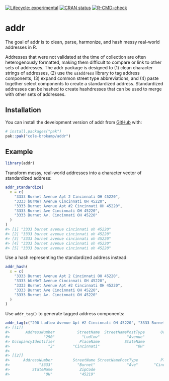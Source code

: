 
<!-- README.md is generated from README.Rmd. Please edit that file -->
<!-- badges: start -->

[![Lifecycle:
experimental](https://img.shields.io/badge/lifecycle-experimental-orange.svg)](https://lifecycle.r-lib.org/articles/stages.html#experimental)
[![CRAN
status](https://www.r-pkg.org/badges/version/hashdress)](https://CRAN.R-project.org/package=hashdress)
[![R-CMD-check](https://github.com/cole-brokamp/addr/actions/workflows/R-CMD-check.yaml/badge.svg)](https://github.com/cole-brokamp/addr/actions/workflows/R-CMD-check.yaml)
<!-- badges: end -->

# addr

<!-- badges: start -->
<!-- badges: end -->

The goal of addr is to clean, parse, harmonize, and hash messy
real-world addresses in R.

Addresses that were not validated at the time of collection are often
heterogenously formatted, making them difficult to compare or link to
other sets of addresses. The addr package is designed to (1) clean
character strings of addresses, (2) use the `usaddress` library to tag
address components, (3) expand common street type abbreviations, and (4)
paste together select components to create a standardized address.
Standardized addresses can be hashed to create hashdresses that can be
used to merge with other sets of addresses.

## Installation

You can install the development version of addr from
[GitHub](https://github.com/) with:

``` r
# install.packages("pak")
pak::pak("cole-brokamp/addr")
```

## Example

``` r
library(addr)
```

Transform messy, real-world addresses into a character vector of
standardized address:

``` r
addr_standardize(
  x = c(
    "3333 Burnet Avenue Apt 2 Cincinnati OH 45220",
    "3333 bUrNeT Avenue Cincinnati OH 45220",
    "3333 Burnet Avenue Apt #2 Cincinnati OH 45220",
    "3333 Burnet Ave Cincinnati OH 45220",
    "3333 Burnet Av. Cincinnati OH 45220"
  )
)
#> [1] "3333 burnet avenue cincinnati oh 45220"
#> [2] "3333 burnet avenue cincinnati oh 45220"
#> [3] "3333 burnet avenue cincinnati oh 45220"
#> [4] "3333 burnet avenue cincinnati oh 45220"
#> [5] "3333 burnet avenue cincinnati oh 45220"
```

Use a hash representing the standardized address instead:

``` r
addr_hash(
  x = c(
    "3333 Burnet Avenue Apt 2 Cincinnati OH 45220",
    "3333 bUrNeT Avenue Cincinnati OH 45220",
    "3333 Burnet Avenue Apt #2 Cincinnati OH 45220",
    "3333 Burnet Ave Cincinnati OH 45220",
    "3333 Burnet Av. Cincinnati OH 45220"
  )
)
```

Use `addr_tag()` to generate tagged address components:

``` r
addr_tag(c("290 Ludlow Avenue Apt #2 Cincinnati OH 45220", "3333 Burnet Ave Cincinnati OH 45219"))
#> [[1]]
#>       AddressNumber          StreetName  StreetNamePostType       OccupancyType 
#>               "290"            "Ludlow"            "Avenue"               "Apt" 
#> OccupancyIdentifier           PlaceName           StateName             ZipCode 
#>                 "2"        "Cincinnati"                "OH"             "45220" 
#> 
#> [[2]]
#>      AddressNumber         StreetName StreetNamePostType          PlaceName 
#>             "3333"           "Burnet"              "Ave"       "Cincinnati" 
#>          StateName            ZipCode 
#>               "OH"            "45219"
```
